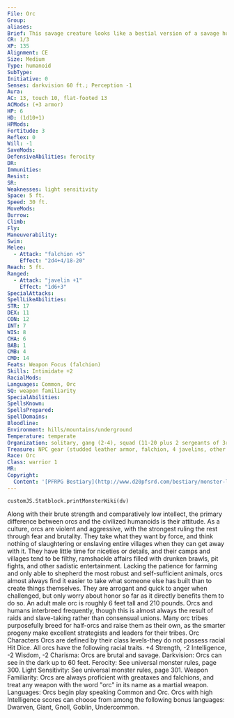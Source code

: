 ```yaml
---
File: Orc
Group: 
aliases: 
Brief: This savage creature looks like a bestial version of a savage human, with green-gray skin and greasy black hair.
CR: 1/3
XP: 135
Alignment: CE
Size: Medium
Type: humanoid
SubType: 
Initiative: 0
Senses: darkvision 60 ft.; Perception -1
Aura: 
AC: 13, touch 10, flat-footed 13
ACMods: (+3 armor)
HP: 6
HD: (1d10+1)
HPMods: 
Fortitude: 3
Reflex: 0
Will: -1
SaveMods: 
DefensiveAbilities: ferocity
DR: 
Immunities: 
Resist: 
SR: 
Weaknesses: light sensitivity
Space: 5 ft.
Speed: 30 ft.
MoveMods: 
Burrow: 
Climb: 
Fly: 
Maneuverability: 
Swim: 
Melee: 
  - Attack: "falchion +5"
    Effect: "2d4+4/18-20"
Reach: 5 ft.
Ranged: 
  - Attack: "javelin +1"
    Effect: "1d6+3"
SpecialAttacks: 
SpellLikeAbilities: 
STR: 17
DEX: 11
CON: 12
INT: 7
WIS: 8
CHA: 6
BAB: 1
CMB: 4
CMD: 14
Feats: Weapon Focus (falchion)
Skills: Intimidate +2
RacialMods: 
Languages: Common, Orc
SQ: weapon familiarity
SpecialAbilities: 
SpellsKnown: 
SpellsPrepared: 
SpellDomains: 
Bloodline: 
Environment: hills/mountains/underground
Temperature: temperate
Organization: solitary, gang (2-4), squad (11-20 plus 2 sergeants of 3rd level and 1 leader of 3rd-6th level), or band (30-100 plus 150% noncombatants plus 1 sergeant of 3rd level per 10 adults, 1 lieutenant of 5th level per 20 adults, and 1 leader of 7th level per 30 adults)
Treasure: NPC gear (studded leather armor, falchion, 4 javelins, other treasure)
Race: Orc
Class: warrior 1
MR: 
Copyright:
  Content: '[PFRPG Bestiary](http://www.d20pfsrd.com/bestiary/monster-listings/humanoids/orc)'
---
```

```dataviewjs
customJS.Statblock.printMonsterWiki(dv)
```
Along with their brute strength and comparatively low intellect, the primary difference between orcs and the civilized humanoids is their attitude. As a culture, orcs are violent and aggressive, with the strongest ruling the rest through fear and brutality. They take what they want by force, and think nothing of slaughtering or enslaving entire villages when they can get away with it. They have little time for niceties or details, and their camps and villages tend to be filthy, ramshackle affairs filled with drunken brawls, pit fights, and other sadistic entertainment. Lacking the patience for farming and only able to shepherd the most robust and self-sufficient animals, orcs almost always find it easier to take what someone else has built than to create things themselves. They are arrogant and quick to anger when challenged, but only worry about honor so far as it directly benefits them to do so. An adult male orc is roughly 6 feet tall and 210 pounds. Orcs and humans interbreed frequently, though this is almost always the result of raids and slave-taking rather than consensual unions. Many orc tribes purposefully breed for half-orcs and raise them as their own, as the smarter progeny make excellent strategists and leaders for their tribes. Orc Characters Orcs are defined by their class levels-they do not possess racial Hit Dice. All orcs have the following racial traits. +4 Strength, -2 Intelligence, -2 Wisdom, -2 Charisma: Orcs are brutal and savage. Darkvision: Orcs can see in the dark up to 60 feet. Ferocity: See universal monster rules, page 300. Light Sensitivity: See universal monster rules, page 301. Weapon Familiarity: Orcs are always proficient with greataxes and falchions, and treat any weapon with the word "orc" in its name as a martial weapon. Languages: Orcs begin play speaking Common and Orc. Orcs with high Intelligence scores can choose from among the following bonus languages: Dwarven, Giant, Gnoll, Goblin, Undercommon.
